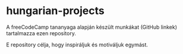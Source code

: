 # hungarian-projects
A freeCodeCamp tananyaga alapján készült munkákat (GitHub linkek) tartalmazza ezen repository.

E repository célja, hogy inspiráljuk és motiváljuk egymást.


